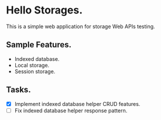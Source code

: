 # Hello Storages.

This is a simple web application for storage Web APIs testing.

## Sample Features.

- Indexed database.
- Local storage.
- Session storage.

## Tasks.

- [x] Implement indexed database helper CRUD features.
- [ ] Fix indexed database helper response pattern.

